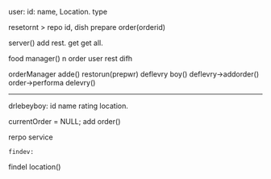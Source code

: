 user:
 id:
 name,
 Location.
type


resetornt > repo
id,
dish
prepare order(orderid)




server()
 add rest.
    get 
    get all.



food manager()
n
order
user
rest
difh

orderManager
adde()
restorun(prepwr)
deflevry boy()
deflevry->addorder()
order->performa delevry()

----------------------------------------

drlebeyboy:
id
name
rating
location.

currentOrder = NULL;
add order()



rerpo
service


    findev:


findeI
    location()










